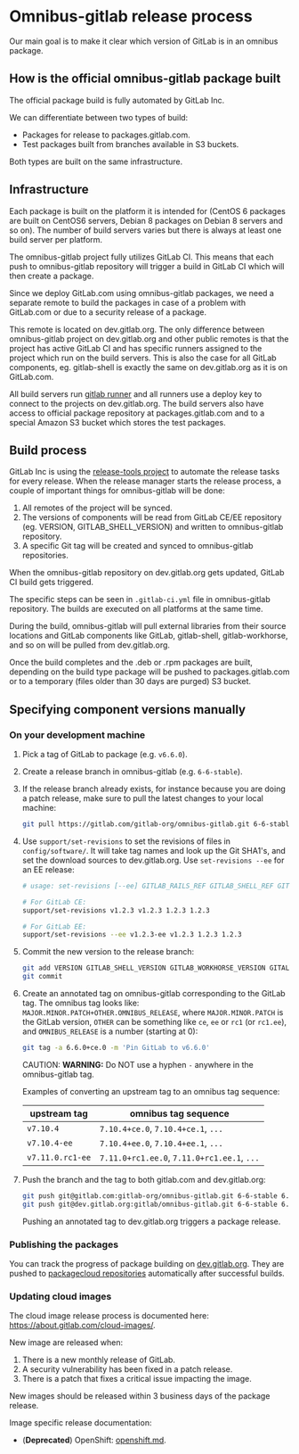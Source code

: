 # Omnibus-gitlab release process

Our main goal is to make it clear which version of GitLab is in an omnibus
package.

## How is the official omnibus-gitlab package built

The official package build is fully automated by GitLab Inc.

We can differentiate between two types of build:

- Packages for release to packages.gitlab.com.
- Test packages built from branches available in S3 buckets.

Both types are built on the same infrastructure.

## Infrastructure

Each package is built on the platform it is intended for (CentOS 6 packages are
built on CentOS6 servers, Debian 8 packages on Debian 8 servers and so on).
The number of build servers varies but there is always at least one build
server per platform.

The omnibus-gitlab project fully utilizes GitLab CI. This means that each push
to omnibus-gitlab repository will trigger a build in GitLab CI which will
then create a package.

Since we deploy GitLab.com using omnibus-gitlab packages, we need a separate
remote to build the packages in case of a problem with GitLab.com or due to
a security release of a package.

This remote is located on dev.gitlab.org. The only difference between
omnibus-gitlab project on dev.gitlab.org and other public remotes is that the
project has active GitLab CI and has specific runners assigned to the project
which run on the build servers. This is also the case for all GitLab components,
eg. gitlab-shell is exactly the same on dev.gitlab.org as it is on GitLab.com.

All build servers run [gitlab runner] and all runners use a deploy key
to connect to the projects on dev.gitlab.org. The build servers also have
access to official package repository at packages.gitlab.com and to a special
Amazon S3 bucket which stores the test packages.

## Build process

GitLab Inc is using the [release-tools project] to automate the release tasks
for every release. When the release manager starts the release process, a couple
of important things for omnibus-gitlab will be done:

1. All remotes of the project will be synced.
1. The versions of components will be read from GitLab CE/EE repository
  (eg. VERSION, GITLAB_SHELL_VERSION) and written to omnibus-gitlab repository.
1. A specific Git tag will be created and synced to omnibus-gitlab repositories.

When the omnibus-gitlab repository on dev.gitlab.org gets updated, GitLab CI
build gets triggered.

The specific steps can be seen in `.gitlab-ci.yml` file in omnibus-gitlab
repository. The builds are executed on all platforms at the same time.

During the build, omnibus-gitlab will pull external libraries from their source
locations and GitLab components like GitLab, gitlab-shell, gitlab-workhorse, and
so on will be pulled from dev.gitlab.org.

Once the build completes and the .deb or .rpm packages are built, depending on
the build type package will be pushed to packages.gitlab.com or to a temporary
(files older than 30 days are purged) S3 bucket.

## Specifying component versions manually

### On your development machine

1. Pick a tag of GitLab to package (e.g. `v6.6.0`).
1. Create a release branch in omnibus-gitlab (e.g. `6-6-stable`).
1. If the release branch already exists, for instance because you are doing a
  patch release, make sure to pull the latest changes to your local machine:

    ```sh
    git pull https://gitlab.com/gitlab-org/omnibus-gitlab.git 6-6-stable # existing release branch
    ```

1. Use `support/set-revisions` to set the revisions of files in
  `config/software/`. It will take tag names and look up the Git SHA1's, and set
  the download sources to dev.gitlab.org. Use `set-revisions --ee` for an EE
  release:

    ```sh
    # usage: set-revisions [--ee] GITLAB_RAILS_REF GITLAB_SHELL_REF GITLAB_WORKHORSE_REF GITALY_REF

    # For GitLab CE:
    support/set-revisions v1.2.3 v1.2.3 1.2.3 1.2.3

    # For GitLab EE:
    support/set-revisions --ee v1.2.3-ee v1.2.3 1.2.3 1.2.3
    ```

1. Commit the new version to the release branch:

    ```sh
    git add VERSION GITLAB_SHELL_VERSION GITLAB_WORKHORSE_VERSION GITALY_SERVER_VERSION
    git commit
    ```

1. Create an annotated tag on omnibus-gitlab corresponding to the GitLab tag.
  The omnibus tag looks like: `MAJOR.MINOR.PATCH+OTHER.OMNIBUS_RELEASE`, where
  `MAJOR.MINOR.PATCH` is the GitLab version, `OTHER` can be something like `ce`,
  `ee` or `rc1` (or `rc1.ee`), and `OMNIBUS_RELEASE` is a number (starting at 0):

    ```sh
    git tag -a 6.6.0+ce.0 -m 'Pin GitLab to v6.6.0'
    ```

    CAUTION: **WARNING:**
    Do NOT use a hyphen `-` anywhere in the omnibus-gitlab tag.

    Examples of converting an upstream tag to an omnibus tag sequence:

    | upstream tag     | omnibus tag sequence                        |
    | ------------     | --------------------                        |
    | `v7.10.4`        | `7.10.4+ce.0`, `7.10.4+ce.1`, `...`         |
    | `v7.10.4-ee`     | `7.10.4+ee.0`, `7.10.4+ee.1`, `...`         |
    | `v7.11.0.rc1-ee` | `7.11.0+rc1.ee.0`, `7.11.0+rc1.ee.1`, `...` |

1. Push the branch and the tag to both gitlab.com and dev.gitlab.org:

    ```sh
    git push git@gitlab.com:gitlab-org/omnibus-gitlab.git 6-6-stable 6.6.0+ce.0
    git push git@dev.gitlab.org:gitlab/omnibus-gitlab.git 6-6-stable 6.6.0+ce.0
    ```

    Pushing an annotated tag to dev.gitlab.org triggers a package release.

### Publishing the packages

You can track the progress of package building on [dev.gitlab.org].
They are pushed to [packagecloud repositories] automatically after
successful builds.

### Updating cloud images

The cloud image release process is documented here: <https://about.gitlab.com/cloud-images/>.

New image are released when:

1. There is a new monthly release of GitLab.
1. A security vulnerability has been fixed in a patch release.
1. There is a patch that fixes a critical issue impacting the image.

New images should be released within 3 business days of the package release.

Image specific release documentation:

- (**Deprecated**) OpenShift: [openshift.md](openshift.md).

[dev.gitlab.org]: https://dev.gitlab.org/gitlab/omnibus-gitlab/builds
[release-tools project]: https://gitlab.com/gitlab-org/release-tools/tree/master
[gitlab runner]: https://gitlab.com/gitlab-org/gitlab-ci-multi-runner
[packagecloud repositories]: https://packages.gitlab.com/gitlab/
